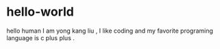 # hello-world
hello human 
I am yong kang liu , I like coding and my favorite programing language is c plus plus . 
